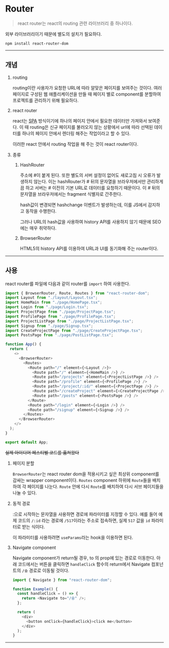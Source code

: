 # Router

> react router는 react의 routing 관련 라이브러리 중 하나이다.

외부 라이브러리이기 때문에 별도의 설치가 필요하다.

```shell
npm install react-router-dom
```

---

## 개념

1. routing

   routing이란 사용자가 요청한 URL에 따라 알맞은 페이지를 보여주는 것이다. 여러 페이지로 구성된 웹 애플리케이션을 만들 때 페이지 별로 component를 분할하여 프로젝트를 관리하기 위해 필요하다.

2. react router

   react는 [SPA](https://github.com/976520/TIL/blob/main/Web/%ED%8E%98%EC%9D%B4%EC%A7%80%20%EA%B5%AC%EC%84%B1%20%EB%B0%A9%EC%8B%9D/SPA.md) 방식이기에 하나의 페이지 안에서 필요한 데이터만 가져와서 보여준다. 이 때 routing은 신규 페이지를 불러오지 않는 상황에서 url에 따라 선택된 데이터를 하나의 페이지 안에서 렌더링 해주는 작업이라고 할 수 있다.

   이러한 react 안에서 routing 작업을 해 주는 것이 react router이다.

3. 종류

   1. HashRouter

      주소에 #이 붙게 된다. 또한 별도의 서버 설정이 없어도 새로고침 시 오류가 발생하지 않는다. 이는 hashRouter가 # 뒤의 문자열을 브라우저에서만 관리하게끔 하고 서버는 # 이전의 기본 URL로 데이터를 요청하기 때문이다. 이 # 뒤의 문자열을 브라우저에서는 fragment 식별자로 간주한다.

      hash값이 변경되면 hashchange 이벤트가 발생하는데, 이를 JS에서 감지하고 동작을 수행한다.

      그러나 URL의 hash값을 사용하여 history API를 사용하지 않기 때문에 SEO에는 매우 취약하다.

   2. BrowserRouter

      HTML5의 history API를 이용하여 URL과 UI를 동기화해 주는 router이다.

---

## 사용

react router를 파일에 다음과 같이 router를 `import` 하여 사용한다.

```javascript
import { BrowserRouter, Route, Routes } from "react-router-dom";
import Layout from "./layout/Layout.tsx";
import HomeMain from "./page/HomePage.tsx";
import Login from "./page/Login.tsx";
import ProjectPage from "./page/ProjectPage.tsx";
import ProfilePage from "./page/ProfilePage.tsx";
import ProjectListPage from "./page/ProjectListPage.tsx";
import Signup from "./page/Signup.tsx";
import CreateProjectPage from "./page/CreateProjectPage.tsx";
import PostsPage from "./page/PostListPage.tsx";

function App() {
  return (
    <>
      <BrowserRouter>
        <Routes>
          <Route path="/" element={<Layout />}>
            <Route path="/" element={<HomeMain />} />
            <Route path="/projects" element={<ProjectListPage />} />
            <Route path="/profile" element={<ProfilePage />} />
            <Route path="/project/:id/" element={<ProjectPage />} />
            <Route path="/createProject" element={<CreateProjectPage />} />
            <Route path="/posts" element={<PostsPage />} />
          </Route>
          <Route path="/login" element={<Login />} />
          <Route path="/signup" element={<Signup />} />
        </Routes>
      </BrowserRouter>
    </>
  );
}

export default App;
```

~~실제 아이디어 페스티벌 코드를 훔쳐왔다~~

1. 페이지 분할

   `BrowserRouter`는 react router dom을 적용시키고 싶은 최상위 component를 감싸는 wrapper component이다. `Routes` component 하위에 `Route`들을 배치하여 각 페이지를 나눈다. `Route` 안에 다시 `Route`를 배치하여 다시 서브 페이지들을 나눌 수 있다.

2. 동적 경로

   :으로 시작하는 문자열을 사용하면 경로에 파라미터를 지정할 수 있다. 예를 들어 예제 코드의 `/:id` 라는 경로에 `/517`이라는 주소로 접속하면, 실제 `517` 값을 `id` 파라미터로 받는 식이다.

   이 파라미터를 사용하려면 `useParams`라는 hook을 이용하면 된다.

3. Navigate component

   Navigate component가 return될 경우, to 의 prop에 있는 경로로 이동한다. 아래 코드에서는 버튼을 클릭하면 `handleClick` 함수의 return에서 Navigate 컴포넌트의 `/슝` 경로로 이동될 것이다.

   ```javascript
   import { Navigate } from "react-router-dom";

   function Example() {
     const handleClick = () => {
       return <Navigate to="/슝" />;
     };

     return (
       <div>
         <button onClick={handleClick}>click me</button>
       </div>
     );
   }
   ```

---
